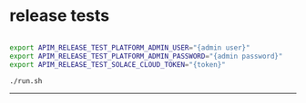 # release tests

````bash

export APIM_RELEASE_TEST_PLATFORM_ADMIN_USER="{admin user}"
export APIM_RELEASE_TEST_PLATFORM_ADMIN_PASSWORD="{admin password}"
export APIM_RELEASE_TEST_SOLACE_CLOUD_TOKEN="{token}"

./run.sh

````

---
